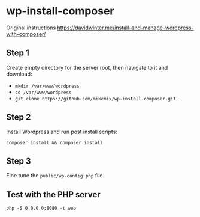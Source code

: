 # wp-install-composer

Original instructions
https://davidwinter.me/install-and-manage-wordpress-with-composer/

## Step 1

Create empty directory for the server root, then navigate to it and download:

* `mkdir /var/www/wordpress`
* `cd /var/www/wordpress`
* `git clone https://github.com/mikemix/wp-install-composer.git .`

## Step 2

Install Wordpress and run post install scripts:

`composer install && composer install`

## Step 3

Fine tune the `public/wp-config.php` file.

## Test with the PHP server

`php -S 0.0.0.0:8080 -t web`
